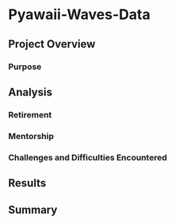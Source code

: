 # Pyawaii-Waves-Data
## Project Overview


### Purpose


## Analysis


### Retirement


### Mentorship


### Challenges and Difficulties Encountered


## Results


## Summary

